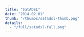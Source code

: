 ```yaml
---
title: "SatADSL"
date: "2014-02-01"
thumb: "/thumbs/satadsl-thumb.png"
details:
  - "/full/satadsl-full.png"
---
```

